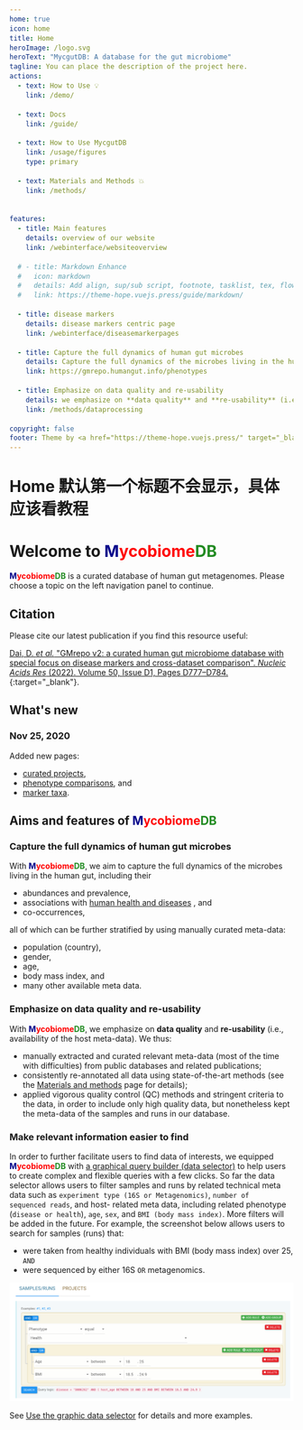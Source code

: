 ```yaml
---
home: true
icon: home
title: Home
heroImage: /logo.svg
heroText: "MycgutDB: A database for the gut microbiome"
tagline: You can place the description of the project here.
actions:
  - text: How to Use 💡
    link: /demo/
    
  - text: Docs
    link: /guide/

  - text: How to Use MycgutDB
    link: /usage/figures
    type: primary

  - text: Materials and Methods 💥
    link: /methods/
    

features:
  - title: Main features
    details: overview of our website
    link: /webinterface/websiteoverview

  # - title: Markdown Enhance
  #   icon: markdown
  #   details: Add align, sup/sub script, footnote, tasklist, tex, flowchart, diagram, mark and presentation support in markdown
  #   link: https://theme-hope.vuejs.press/guide/markdown/

  - title: disease markers
    details: disease markers centric page
    link: /webinterface/diseasemarkerpages

  - title: Capture the full dynamics of human gut microbes
    details: Capture the full dynamics of the microbes living in the human gut
    link: https://gmrepo.humangut.info/phenotypes

  - title: Emphasize on data quality and re-usability
    details: we emphasize on **data quality** and **re-usability** (i.e., availability of the host meta-data).
    link: /methods/dataprocessing

copyright: false
footer: Theme by <a href="https://theme-hope.vuejs.press/" target="_blank">VuePress Theme Hope</a> | MIT Licensed, Copyright © 2019-present Mr.Hope
---
```


# Home 默认第一个标题不会显示，具体应该看教程
# Welcome to <b><span style="color:darkblue">M</span><span style="color:red">ycobiome</span><span style="color:forestgreen">DB</span></b>


<b><span style="color:darkblue">M</span><span style="color:red">ycobiome</span><span style="color:forestgreen">DB</span></b>
 is a curated database of human gut metagenomes. Please choose a topic on the left navigation panel to continue.

## Citation

Please cite our latest publication if you find this resource useful:

[Dai, D. *et al.* "GMrepo v2: a curated human gut microbiome database with special focus on disease markers and cross-dataset comparison". *Nucleic Acids Res* (2022). Volume 50, Issue D1, Pages D777–D784.](https://doi.org/10.1093/nar/gkab1019){:target="_blank"}.



## What's new

### Nov 25, 2020

Added new pages:

* [curated projects](https://gmrepo.humangut.info/data/curatedprojects),
* [phenotype comparisons](https://gmrepo.humangut.info/phenotypes/comparisons), and
* [marker taxa](https://gmrepo.humangut.info/taxon/markertaxa).

## Aims and features of <b><span style="color:darkblue">M</span><span style="color:red">ycobiome</span><span style="color:forestgreen">DB</span></b>

### Capture the full dynamics of human gut microbes

With <b><span style="color:darkblue">M</span><span style="color:red">ycobiome</span><span style="color:forestgreen">DB</span></b>,
we aim to capture the full dynamics of the microbes living in the human gut, including their

* abundances and prevalence,
* associations with [human health and diseases](https://gmrepo.humangut.info/phenotypes) , and
* co-occurrences,

all of which can be further stratified by using manually curated meta-data:

* population (country),
* gender,
* age,
* body mass index, and
* many other available meta data.

### Emphasize on data quality and re-usability

With <b><span style="color:darkblue">M</span><span style="color:red">ycobiome</span><span style="color:forestgreen">DB</span></b>,
we emphasize on **data quality** and **re-usability** (i.e., availability of the host meta-data).
We thus:

* manually extracted and curated relevant meta-data (most of the time with difficulties) from public databases and related publications;
* consistently re-annotated all data using state-of-the-art methods (see the [Materials and methods](methods/dataprocessing.md) page for details);
* applied vigorous quality control (QC) methods and stringent criteria to the data, in order to include only high quality data, but nonetheless kept the meta-data of the samples and runs in our database.

### Make relevant information easier to find

In order to further facilitate users to find data of interests, we equipped <b><span style="color:darkblue">M</span><span style="color:red">ycobiome</span><span style="color:forestgreen">DB</span></b> with
[a graphical query builder (data selector)](https://gmrepo.humangut.info/home) to help users to create complex and flexible queries with a few clicks. So far the data selector allows users to filter samples and runs by related technical meta data such as <code>experiment type (16S or Metagenomics)</code>, <code>number of sequenced reads</code>, and host- related meta data, including related phenotype (<code>disease or health</code>), <code>age</code>, <code>sex</code>, and <code>BMI (body mass index)</code>. More filters will be added in the future.
For example, the screenshot below allows users to search for samples (runs) that:

* were taken from healthy individuals with BMI (body mass index) over 25, <code>AND</code>
* were sequenced by either 16S <code>OR</code> metagenomics.

![](https://github.com/evolgeniusteam/gmrepodocumentation/blob/main/gmrepodocumentation/site/images/index/query_builder_example.png)

See [Use the graphic data selector](usage/graphicquirybuilder.md) for details and more examples.